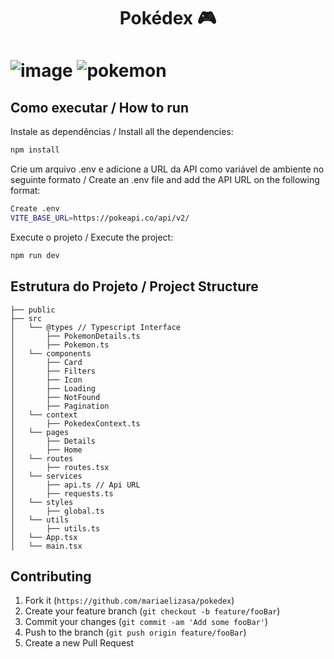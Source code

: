 <h1 align="center">Pokédex 🎮<h1/>

![image](https://github.com/user-attachments/assets/ed9859bd-8131-4e56-a408-81c784dda861)
![pokemon](https://github.com/user-attachments/assets/bd3e2b88-ca5d-4893-bb4c-06953e03264b)

## Como executar / How to run

Instale as dependências / Install all the dependencies:

```sh
npm install
```

Crie um arquivo .env e adicione a URL da API como variável de ambiente no seguinte formato / Create an .env file and add the API URL on the following format:

```sh
Create .env
VITE_BASE_URL=https://pokeapi.co/api/v2/
```

Execute o projeto / Execute the project:

```sh
npm run dev
```

## Estrutura do Projeto / Project Structure

```
├── public
├── src
│   └── @types // Typescript Interface
│       ├── PokemonDetails.ts
│       ├── Pokemon.ts
│   └── components 
│       ├── Card
│       ├── Filters
│       ├── Icon
│       ├── Loading
│       ├── NotFound
│       ├── Pagination
│   └── context
│       ├── PokedexContext.ts
│   └── pages
│       ├── Details
│       ├── Home
│   └── routes
│       ├── routes.tsx 
│   └── services
│       ├── api.ts // Api URL
│       ├── requests.ts 
│   └── styles
│       ├── global.ts
│   └── utils
│       ├── utils.ts
│   └── App.tsx
│   └── main.tsx

```

## Contributing

1. Fork it (`https://github.com/mariaelizasa/pokedex`)
2. Create your feature branch (`git checkout -b feature/fooBar`)
3. Commit your changes (`git commit -am 'Add some fooBar'`)
4. Push to the branch (`git push origin feature/fooBar`)
5. Create a new Pull Request
